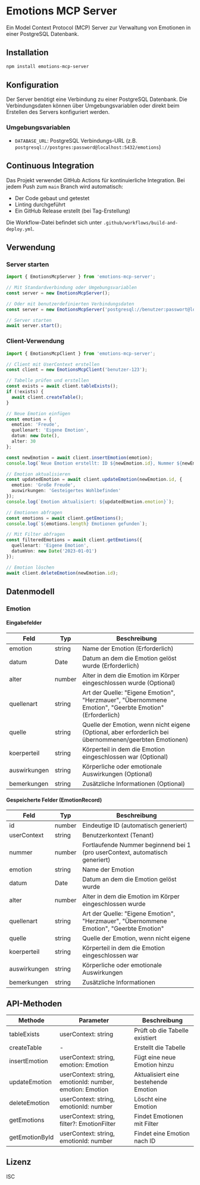 # Emotions MCP Server

Ein Model Context Protocol (MCP) Server zur Verwaltung von Emotionen in einer PostgreSQL Datenbank.

## Installation

```bash
npm install emotions-mcp-server
```

## Konfiguration

Der Server benötigt eine Verbindung zu einer PostgreSQL Datenbank. Die Verbindungsdaten können über Umgebungsvariablen oder direkt beim Erstellen des Servers konfiguriert werden.

### Umgebungsvariablen

- `DATABASE_URL`: PostgreSQL Verbindungs-URL (z.B. `postgresql://postgres:password@localhost:5432/emotions`)

## Continuous Integration

Das Projekt verwendet GitHub Actions für kontinuierliche Integration. Bei jedem Push zum `main` Branch wird automatisch:

- Der Code gebaut und getestet
- Linting durchgeführt
- Ein GitHub Release erstellt (bei Tag-Erstellung)

Die Workflow-Datei befindet sich unter `.github/workflows/build-and-deploy.yml`.

## Verwendung

### Server starten

```typescript
import { EmotionsMcpServer } from 'emotions-mcp-server';

// Mit Standardverbindung oder Umgebungsvariablen
const server = new EmotionsMcpServer();

// Oder mit benutzerdefinierten Verbindungsdaten
const server = new EmotionsMcpServer('postgresql://benutzer:passwort@localhost:5432/meine_db', 4000);

// Server starten
await server.start();
```

### Client-Verwendung

```typescript
import { EmotionsMcpClient } from 'emotions-mcp-server';

// Client mit UserContext erstellen
const client = new EmotionsMcpClient('benutzer-123');

// Tabelle prüfen und erstellen
const exists = await client.tableExists();
if (!exists) {
  await client.createTable();
}

// Neue Emotion einfügen
const emotion = {
  emotion: 'Freude',
  quellenart: 'Eigene Emotion',
  datum: new Date(),
  alter: 30
};

const newEmotion = await client.insertEmotion(emotion);
console.log(`Neue Emotion erstellt: ID ${newEmotion.id}, Nummer ${newEmotion.nummer}`);

// Emotion aktualisieren
const updatedEmotion = await client.updateEmotion(newEmotion.id, {
  emotion: 'Große Freude',
  auswirkungen: 'Gesteigertes Wohlbefinden'
});
console.log(`Emotion aktualisiert: ${updatedEmotion.emotion}`);

// Emotionen abfragen
const emotions = await client.getEmotions();
console.log(`${emotions.length} Emotionen gefunden`);

// Mit Filter abfragen
const filteredEmotions = await client.getEmotions({
  quellenart: 'Eigene Emotion',
  datumVon: new Date('2023-01-01')
});

// Emotion löschen
await client.deleteEmotion(newEmotion.id);
```

## Datenmodell

### Emotion

#### Eingabefelder

| Feld        | Typ      | Beschreibung                                                           |
|-------------|----------|------------------------------------------------------------------------|
| emotion     | string   | Name der Emotion (Erforderlich)                                        |
| datum       | Date     | Datum an dem die Emotion gelöst wurde (Erforderlich)                   |
| alter       | number   | Alter in dem die Emotion im Körper eingeschlossen wurde (Optional)     |
| quellenart  | string   | Art der Quelle: "Eigene Emotion", "Herzmauer", "Übernommene Emotion", "Geerbte Emotion" (Erforderlich) |
| quelle      | string   | Quelle der Emotion, wenn nicht eigene (Optional, aber erforderlich bei übernommenen/geerbten Emotionen) |
| koerperteil | string   | Körperteil in dem die Emotion eingeschlossen war (Optional)            |
| auswirkungen| string   | Körperliche oder emotionale Auswirkungen (Optional)                    |
| bemerkungen | string   | Zusätzliche Informationen (Optional)                                   |

#### Gespeicherte Felder (EmotionRecord)

| Feld        | Typ      | Beschreibung                                                           |
|-------------|----------|------------------------------------------------------------------------|
| id          | number   | Eindeutige ID (automatisch generiert)                                  |
| userContext | string   | Benutzerkontext (Tenant)                                               |
| nummer      | number   | Fortlaufende Nummer beginnend bei 1 (pro userContext, automatisch generiert) |
| emotion     | string   | Name der Emotion                                                       |
| datum       | Date     | Datum an dem die Emotion gelöst wurde                                  |
| alter       | number   | Alter in dem die Emotion im Körper eingeschlossen wurde                |
| quellenart  | string   | Art der Quelle: "Eigene Emotion", "Herzmauer", "Übernommene Emotion", "Geerbte Emotion" |
| quelle      | string   | Quelle der Emotion, wenn nicht eigene                                  |
| koerperteil | string   | Körperteil in dem die Emotion eingeschlossen war                       |
| auswirkungen| string   | Körperliche oder emotionale Auswirkungen                               |
| bemerkungen | string   | Zusätzliche Informationen                                              |

## API-Methoden

| Methode         | Parameter                       | Beschreibung                            |
|-----------------|---------------------------------|-----------------------------------------|
| tableExists     | userContext: string             | Prüft ob die Tabelle existiert          |
| createTable     | -                               | Erstellt die Tabelle                    |
| insertEmotion   | userContext: string, emotion: Emotion | Fügt eine neue Emotion hinzu      |
| updateEmotion   | userContext: string, emotionId: number, emotion: Emotion | Aktualisiert eine bestehende Emotion |
| deleteEmotion   | userContext: string, emotionId: number | Löscht eine Emotion              |
| getEmotions     | userContext: string, filter?: EmotionFilter | Findet Emotionen mit Filter |
| getEmotionById  | userContext: string, emotionId: number | Findet eine Emotion nach ID      |

## Lizenz

ISC
